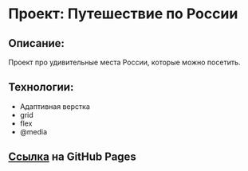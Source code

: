 # Проект: Путешествие по России

## Описание:
Проект про удивительные места России, которые можно посетить.

## Технологии:
* Адаптивная верстка
* grid
* flex
* @media

## [Ссылка](https://atimoo.github.io/russian-travel/) на GitHub Pages
